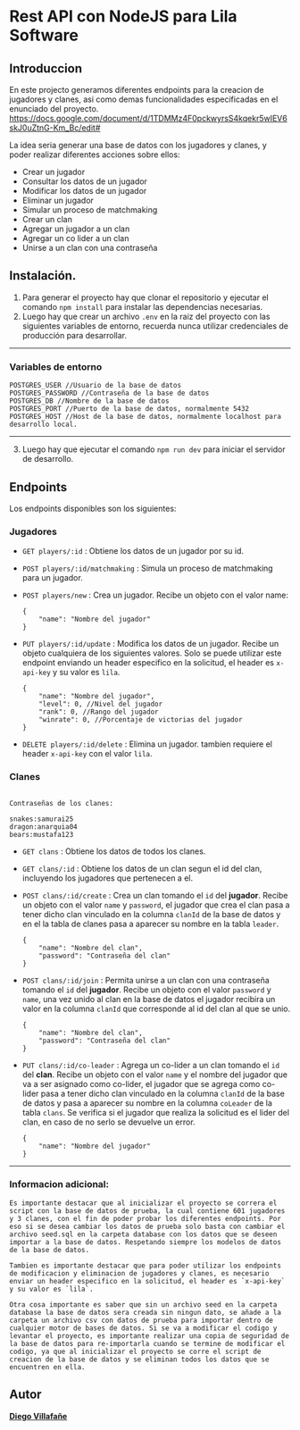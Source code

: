 # Rest API con NodeJS para Lila Software

## Introduccion

En este projecto generamos diferentes endpoints para la creacion de jugadores y clanes, asi como demas funcionalidades especificadas en el enunciado del proyecto.
https://docs.google.com/document/d/1TDMMz4F0pckwyrsS4kqekr5wIEV6skJ0uZtnG-Km_Bc/edit#

La idea seria generar una base de datos con los jugadores y clanes, y poder realizar diferentes acciones sobre ellos:

- Crear un jugador
- Consultar los datos de un jugador
- Modificar los datos de un jugador
- Eliminar un jugador
- Simular un proceso de matchmaking
- Crear un clan
- Agregar un jugador a un clan
- Agregar un co lider a un clan
- Unirse a un clan con una contraseña

## Instalación.

1. Para generar el proyecto hay que clonar el repositorio y ejecutar el comando `npm install` para instalar las dependencias necesarias.
2. Luego hay que crear un archivo `.env` en la raiz del proyecto con las siguientes variables de entorno, recuerda nunca utilizar credenciales de producción para desarrollar.

---

### Variables de entorno

```
POSTGRES_USER //Usuario de la base de datos
POSTGRES_PASSWORD //Contraseña de la base de datos
POSTGRES_DB //Nombre de la base de datos
POSTGRES_PORT //Puerto de la base de datos, normalmente 5432
POSTGRES_HOST //Host de la base de datos, normalmente localhost para desarrollo local.
```

---

3. Luego hay que ejecutar el comando `npm run dev` para iniciar el servidor de desarrollo.

## Endpoints

Los endpoints disponibles son los siguientes:

### Jugadores

- `GET players/:id` : Obtiene los datos de un jugador por su id.

- `POST players/:id/matchmaking` : Simula un proceso de matchmaking para un jugador.

- `POST players/new` : Crea un jugador. Recibe un objeto con el valor name:

  ```
  {
      "name": "Nombre del jugador"
  }
  ```

- `PUT players/:id/update` : Modifica los datos de un jugador. Recibe un objeto cualquiera de los siguientes valores. Solo se puede utilizar este endpoint enviando un header especifico en la solicitud, el header es `x-api-key` y su valor es `lila`.

  ```
  {
      "name": "Nombre del jugador",
      "level": 0, //Nivel del jugador
      "rank": 0, //Rango del jugador
      "winrate": 0, //Porcentaje de victorias del jugador
  }
  ```

- `DELETE players/:id/delete` : Elimina un jugador. tambien requiere el header `x-api-key` con el valor `lila`.

### Clanes

```

Contraseñas de los clanes:

snakes:samurai25
dragon:anarquia04
bears:mustafa123

```

- `GET clans` : Obtiene los datos de todos los clanes.

- `GET clans/:id` : Obtiene los datos de un clan segun el id del clan, incluyendo los jugadores que pertenecen a el.

- `POST clans/:id/create` : Crea un clan tomando el `id` del **jugador**. Recibe un objeto con el valor `name` y `password`, el jugador que crea el clan pasa a tener dicho clan vinculado en la columna `clanId` de la base de datos y en el la tabla de clanes pasa a aparecer su nombre en la tabla `leader`.

  ```
  {
      "name": "Nombre del clan",
      "password": "Contraseña del clan"
  }
  ```

- `POST clans/:id/join` : Permita unirse a un clan con una contraseña tomando el `id` del **jugador**. Recibe un objeto con el valor `password` y `name`, una vez unido al clan en la base de datos el jugador recibira un valor en la columna `clanId` que corresponde al id del clan al que se unio.

  ```
  {
      "name": "Nombre del clan",
      "password": "Contraseña del clan"
  }
  ```

- `PUT clans/:id/co-leader` : Agrega un co-lider a un clan tomando el `id` del **clan**. Recibe un objeto con el valor `name` y el nombre del jugador que va a ser asignado como co-lider, el jugador que se agrega como co-lider pasa a tener dicho clan vinculado en la columna `clanId` de la base de datos y pasa a aparecer su nombre en la columna `coLeader` de la tabla `clans`. Se verifica si el jugador que realiza la solicitud es el lider del clan, en caso de no serlo se devuelve un error.

  ```
  {
      "name": "Nombre del jugador"
  }
  ```

---

### Informacion adicional:

```
Es importante destacar que al inicializar el proyecto se correra el script con la base de datos de prueba, la cual contiene 601 jugadores y 3 clanes, con el fin de poder probar los diferentes endpoints. Por eso si se desea cambiar los datos de prueba solo basta con cambiar el archivo seed.sql en la carpeta database con los datos que se deseen importar a la base de datos. Respetando siempre los modelos de datos de la base de datos.

Tambien es importante destacar que para poder utilizar los endpoints de modificacion y eliminacion de jugadores y clanes, es necesario enviar un header especifico en la solicitud, el header es `x-api-key` y su valor es `lila`.

Otra cosa importante es saber que sin un archivo seed en la carpeta database la base de datos sera creada sin ningun dato, se añade a la carpeta un archivo csv con datos de prueba para importar dentro de cualquier motor de bases de datos. Si se va a modificar el codigo y levantar el proyecto, es importante realizar una copia de seguridad de la base de datos para re-importarla cuando se termine de modificar el codigo, ya que al inicializar el proyecto se corre el script de creacion de la base de datos y se eliminan todos los datos que se encuentren en ella.
```

## Autor

[**Diego Villafañe**](https://www.diegovillafane.com/)
